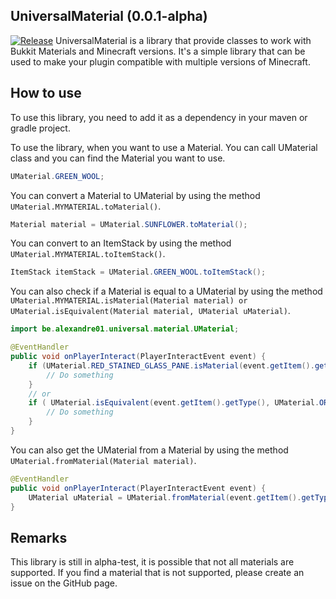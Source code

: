 ## UniversalMaterial (0.0.1-alpha)
 [![Release](https://jitpack.io/v/User/Repo.svg)](https://jitpack.io/#User/Repo)
UniversalMaterial is a library that provide classes to work with Bukkit Materials and Minecraft versions. It's a simple library that can be used to make your plugin compatible with multiple versions of Minecraft.

## How to use
To use this library, you need to add it as a dependency in your maven or gradle project.

To use the library, when you want to use a Material. You can call UMaterial class and you can find the Material you want to use. 

```java
UMaterial.GREEN_WOOL;
```
You can convert a Material to UMaterial by using the method `UMaterial.MYMATERIAL.toMaterial()`. 

```java
Material material = UMaterial.SUNFLOWER.toMaterial();
```

You can convert to an ItemStack by using the method `UMaterial.MYMATERIAL.toItemStack()`. 

```java
ItemStack itemStack = UMaterial.GREEN_WOOL.toItemStack();
```

You can also check if a Material is equal to a UMaterial by using the method `UMaterial.MYMATERIAL.isMaterial(Material material) or UMaterial.isEquivalent(Material material, UMaterial uMaterial)`.

```java
import be.alexandre01.universal.material.UMaterial;

@EventHandler
public void onPlayerInteract(PlayerInteractEvent event) {
    if (UMaterial.RED_STAINED_GLASS_PANE.isMaterial(event.getItem().getType())) {
        // Do something
    }
    // or
    if ( UMaterial.isEquivalent(event.getItem().getType(), UMaterial.ORANGE_BANNER)){
        // Do something
    }
}
```

You can also get the UMaterial from a Material by using the method `UMaterial.fromMaterial(Material material)`. 

```java
@EventHandler
public void onPlayerInteract(PlayerInteractEvent event) {
    UMaterial uMaterial = UMaterial.fromMaterial(event.getItem().getType());
}
```


## Remarks
This library is still in alpha-test, it is possible that not all materials are supported. If you find a material that is not supported, please create an issue on the GitHub page.




